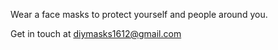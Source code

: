 Wear a face masks to protect yourself and people around you.

Get in touch at diymasks1612@gmail.com
